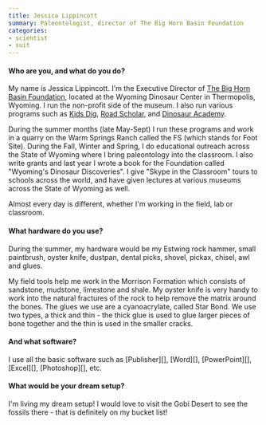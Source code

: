 ```yaml
---
title: Jessica Lippincott
summary: Paleontologist, director of The Big Horn Basin Foundation
categories:
- scientist
- suit
---
```


#### Who are you, and what do you do?

My name is Jessica Lippincott. I'm the Executive Director of [The Big Horn Basin Foundation](http://bhbfonline.org/ "A non-profit paleontological research centre in Wyoming."), located at the Wyoming Dinosaur Center in Thermopolis, Wyoming. I run the non-profit side of the museum. I also run various programs such as [Kids Dig](http://bhbfonline.org/what-we-do/kids-dig.html "A paleontological day camp for kids."), [Road Scholar](http://bhbfonline.org/what-we-do/teachers-workshop.html "A week-long paleontological program for the young at heart."), and [Dinosaur Academy](https://bhbfonlineorg.presencehost.net/what-we-do/dinosaur-academy.html "A week-long paleontological program for high school students.").

During the summer months (late May-Sept) I run these programs and work in a quarry on the Warm Springs Ranch called the FS (which stands for Foot Site). During the Fall, Winter and Spring, I do educational outreach across the State of Wyoming where I bring paleontology into the classroom. I also write grants and last year I wrote a book for the Foundation called "Wyoming's Dinosaur Discoveries". I give "Skype in the Classroom" tours to schools across the world, and have given lectures at various museums across the State of Wyoming as well.

Almost every day is different, whether I'm working in the field, lab or classroom.

#### What hardware do you use?

During the summer, my hardware would be my Estwing rock hammer, small paintbrush, oyster knife, dustpan, dental picks, shovel, pickax, chisel, awl and glues.

My field tools help me work in the Morrison Formation which consists of sandstone, mudstone, limestone and shale. My oyster knife is very handy to work into the natural fractures of the rock to help remove the matrix around the bones. The glues we use are a cyanoacrylate, called Star Bond. We use two types, a thick and thin - the thick glue is used to glue larger pieces of bone together and the thin is used in the smaller cracks.

#### And what software?

I use all the basic software such as [Publisher][], [Word][], [PowerPoint][], [Excel][], [Photoshop][], etc.

#### What would be your dream setup?

I'm living my dream setup! I would love to visit the Gobi Desert to see the fossils there - that is definitely on my bucket list!